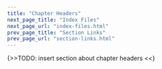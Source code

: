 ```yaml
---
title: "Chapter Headers"
next_page_title: "Index Files"
next_page_url: "index-files.html"
prev_page_title: "Section Links"
prev_page_url: "section-links.html"
---
```



{>>TODO: insert section about chapter headers <<}